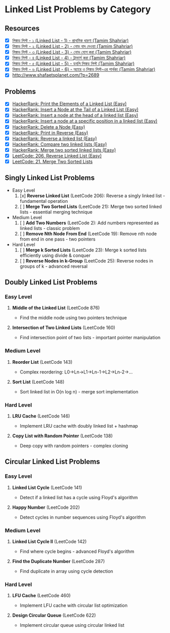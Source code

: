 # Linked List Problems by Category

## Resources

- [x] [লিঙ্কড লিস্ট - ১ (Linked List - 1) - প্রাথমিক ধারণা (Tamim Shahriar)](https://youtu.be/k3wD1KtP8EE)
- [x] [লিঙ্কড লিস্ট - ২ (Linked List - 2) - নোড বাদ দেওয়া (Tamim Shahriar)](https://youtu.be/rBc-CApEe3s)
- [x] [লিঙ্কড লিস্ট - ৩ (Linked List - 3) - নোড যোগ করা (Tamim Shahriar)](https://youtu.be/VLd6EnfUuWU)
- [x] [লিঙ্কড লিস্ট - ৪ (Linked List - 4) - ট্রাভার্স করা (Tamim Shahriar)](https://youtu.be/XLBBmEUILi4)
- [x] [লিঙ্কড লিস্ট - ৫ (Linked List - 5) - ডবলি লিঙ্কড লিস্ট (Tamim Shahriar)](https://youtu.be/kyuPR9SqvDY)
- [x] [লিঙ্কড লিস্ট - ৬ (Linked List - 6) - অ্যারে ও লিঙ্কড লিস্ট-এর পার্থক্য (Tamim Shahriar)](https://youtu.be/DKpe5gsySag)
- [x] http://www.shafaetsplanet.com/?p=2689

## Problems

- [x] [HackerRank: Print the Elements of a Linked List (Easy)](https://www.hackerrank.com/challenges/print-the-elements-of-a-linked-list)
- [x] [HackerRank: Insert a Node at the Tail of a Linked List (Easy)](https://www.hackerrank.com/challenges/insert-a-node-at-the-tail-of-a-linked-list)
- [x] [HackerRank: Insert a node at the head of a linked list (Easy)](https://www.hackerrank.com/challenges/insert-a-node-at-the-head-of-a-linked-list)
- [x] [HackerRank: Insert a node at a specific position in a linked list (Easy)](https://www.hackerrank.com/challenges/insert-a-node-at-a-specific-position-in-a-linked-list)
- [x] [HackerRank: Delete a Node (Easy)](https://www.hackerrank.com/challenges/delete-a-node-from-a-linked-list)
- [x] [HackerRank: Print in Reverse (Easy)](https://www.hackerrank.com/challenges/print-the-elements-of-a-linked-list-in-reverse)
- [x] [HackerRank: Reverse a linked list (Easy)](https://www.hackerrank.com/challenges/reverse-a-linked-list)
- [x] [HackerRank: Compare two linked lists (Easy)](https://www.hackerrank.com/challenges/compare-two-linked-lists)
- [x] [HackerRank: Merge two sorted linked lists (Easy)](https://www.hackerrank.com/challenges/merge-two-sorted-linked-lists)
- [x] [LeetCode: 206. Reverse Linked List (Easy)](https://leetcode.com/problems/reverse-linked-list/)
- [x] [LeetCode: 21. Merge Two Sorted Lists](https://leetcode.com/problems/merge-two-sorted-lists)

## Singly Linked List Problems

- Easy Level
    1. [x] **Reverse Linked List** (LeetCode 206): Reverse a singly linked list - fundamental operation
    2. [ ] **Merge Two Sorted Lists** (LeetCode 21): Merge two sorted linked lists - essential merging technique
- Medium Level
    1. [ ] **Add Two Numbers** (LeetCode 2): Add numbers represented as linked lists - classic problem
    2. [ ] **Remove Nth Node From End** (LeetCode 19): Remove nth node from end in one pass - two pointers
- Hard Level
    1. [ ] **Merge k Sorted Lists** (LeetCode 23): Merge k sorted lists efficiently using divide & conquer
    2. [ ] **Reverse Nodes in k-Group** (LeetCode 25): Reverse nodes in groups of k - advanced reversal

## Doubly Linked List Problems

### Easy Level

1. **Middle of the Linked List** (LeetCode 876)
    - Find the middle node using two pointers technique

2. **Intersection of Two Linked Lists** (LeetCode 160)
    - Find intersection point of two lists - important pointer manipulation

### Medium Level

1. **Reorder List** (LeetCode 143)
    - Complex reordering: L0→Ln→L1→Ln-1→L2→Ln-2→...

2. **Sort List** (LeetCode 148)
    - Sort linked list in O(n log n) - merge sort implementation

### Hard Level

1. **LRU Cache** (LeetCode 146)
    - Implement LRU cache with doubly linked list + hashmap

2. **Copy List with Random Pointer** (LeetCode 138)
    - Deep copy with random pointers - complex cloning

## Circular Linked List Problems

### Easy Level

1. **Linked List Cycle** (LeetCode 141)
    - Detect if a linked list has a cycle using Floyd's algorithm

2. **Happy Number** (LeetCode 202)
    - Detect cycles in number sequences using Floyd's algorithm

### Medium Level

1. **Linked List Cycle II** (LeetCode 142)
    - Find where cycle begins - advanced Floyd's algorithm

2. **Find the Duplicate Number** (LeetCode 287)
    - Find duplicate in array using cycle detection

### Hard Level

1. **LFU Cache** (LeetCode 460)
    - Implement LFU cache with circular list optimization

2. **Design Circular Queue** (LeetCode 622)
    - Implement circular queue using circular linked list
